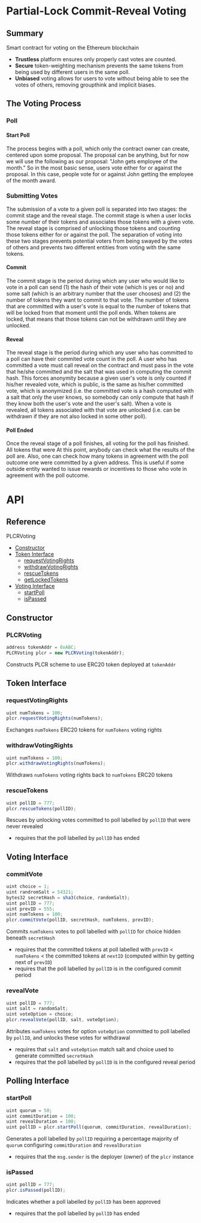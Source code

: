 # Partial-Lock Commit-Reveal Voting

## Summary

Smart contract for voting on the Ethereum blockchain

* <b>Trustless</b> platform ensures only properly cast votes are counted.
* <b>Secure</b> token-weighting mechanism prevents the same tokens from being used by different users in the same poll.
* <b>Unbiased</b> voting allows for users to vote without being able to see the votes of others, removing groupthink and implicit biases.

## The Voting Process

### Poll

#### Start Poll
The process begins with a poll, which only the contract owner can create, centered upon some proposal. The proposal can be anything, but for now we will use the following as our proposal: "John gets employee of the month." So in the most basic sense, users vote either for or against the proposal. In this case, people vote for or against John getting the employee of the month award.

### Submitting Votes

The submission of a vote to a given poll is separated into two stages: the commit stage and the reveal stage. The commit stage is when a user locks some number of their tokens and associates those tokens with a given vote. The reveal stage is comprised of unlocking those tokens and counting those tokens either for or against the poll. The separation of voting into these two stages prevents potential voters from being swayed by the votes of others and prevents two different entities from voting with the same tokens.

#### Commit

The commit stage is the period during which any user who would like to vote in a poll can send (1) the hash of their vote (which is yes or no) and some salt (which is an arbitrary number that the user chooses) and (2) the number of tokens they want to commit to that vote. The number of tokens that are committed with a user's vote is equal to the number of tokens that will be locked from that moment until the poll ends. When tokens are locked, that means that those tokens can not be withdrawn until they are unlocked. 

#### Reveal

The reveal stage is the period during which any user who has committed to a poll can have their commited vote count in the poll. A user who has committed a vote must call reveal on the contract and must pass in the vote that he/she committed and the salt that was used in computing the commit hash. This forces anonymity because a given user's vote is only counted if his/her revealed vote, which is public, is the same as his/her committed vote, which is anonymized (i.e. the committed vote is a hash computed with a salt that only the user knows, so somebody can only compute that hash if they know both the user's vote and the user's salt). When a vote is revealed, all tokens associated with that vote are unlocked (i.e. can be withdrawn if they are not also locked in some other poll).

#### Poll Ended

Once the reveal stage of a poll finishes, all voting for the poll has finished. All tokens that were  At this point, anybody can check what the results of the poll are. Also, one can check how many tokens in agreement with the poll outcome one were committed by a given address. This is useful if some outside entity wanted to issue rewards or incentives to those who vote in agreement with the poll outcome. 


# API

## Reference

PLCRVoting
* [Constructor](#plcrvoting)
* [Token Interface](#token-interface)
    * [requestVotingRights](#requestvotingrights)
    * [withdrawVotingRights](#withdrawvotingrights)
    * [rescueTokens](#rescuetokens)
    * [getLockedTokens](getlockedtokens)
* [Voting Interface](#voting-interface)
    * [startPoll](#startpoll)
    * [isPassed](#ispassed)
## Constructor

### PLCRVoting
```jsx
address tokenAddr = 0xABC;
PLCRVoting plcr = new PLCRVoting(tokenAddr);
```

Constructs PLCR scheme to use ERC20 token deployed at `tokenAddr`

## Token Interface

### requestVotingRights

```jsx
uint numTokens = 100;
plcr.requestVotingRights(numTokens);
``` 
   
Exchanges `numTokens` ERC20 tokens for `numTokens` voting rights

### withdrawVotingRights

```jsx
uint numTokens = 100;
plcr.withdrawVotingRights(numTokens);
``` 
   
Withdraws `numTokens` voting rights back to `numTokens` ERC20 tokens

### rescueTokens

```jsx
uint pollID = 777;
plcr.rescueTokens(pollID);
```

Rescues by unlocking votes committed to poll labelled by `pollID` that were never revealed
* requires that the poll labelled by `pollID` has ended

## Voting Interface

### commitVote

```jsx
uint choice = 1;
uint randromSalt = 54321;
bytes32 secretHash = sha3(choice, randomSalt);
uint pollID = 777;
uint prevID = 555;
uint numTokens = 100;
plcr.commitVote(pollID, secretHash, numTokens, prevID);
```
   
Commits `numTokens` votes to poll labelled with `pollID` for choice hidden beneath `secretHash`
* requires that the committed tokens at poll labelled with `prevID` < `numTokens` < the committed tokens at `nextID` (computed within by getting next of `prevID`)
* requires that the poll labelled by `pollID` is in the configured commit period

### revealVote

```jsx
uint pollID = 777;
uint salt = randomSalt;
uint voteOption = choice;
plcr.revealVote(pollID, salt, voteOption);
```

Attributes `numTokens` votes for option `voteOption` committed to poll labelled by `pollID`, and unlocks these votes for withdrawal
* requires that `salt` and `voteOption` match salt and choice used to generate committed `secretHash`
* requires that the poll labelled by `pollID` is in the configured reveal period

## Polling Interface

### startPoll

```jsx
uint quorum = 50;
uint commitDuration = 100;
uint revealDuration = 100;
uint pollID = plcr.startPoll(quorum, commitDuration, revealDuration);
```

Generates a poll labelled by `pollID` requiring a percentage majority of `quorum` configuring `commitDuration` and `revealDuration`
* requires that the `msg.sender` is the deployer (owner) of the `plcr` instance

### isPassed

```jsx
uint pollID = 777;
plcr.isPassed(pollID);
```

Indicates whether a poll labelled by `pollID` has been approved
* requires that the poll labelled by `pollID` has ended